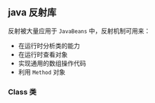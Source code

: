 ## java 反射库

反射被大量应用于 `JavaBeans` 中，反射机制可用来：

* 在运行时分析类的能力
* 在运行时查看对象
* 实现通用的数组操作代码
* 利用 `Method` 对象

### Class 类


